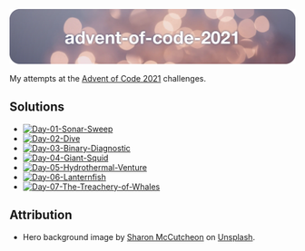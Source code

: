 ![advent-of-code-2021](./advent-of-code-2021-hero.png)

My attempts at the [Advent of Code 2021](https://adventofcode.com/2021) challenges.

## Solutions

* [![Day-01-Sonar-Sweep](https://github.com/leifgehrmann/advent-of-code-2021/actions/workflows/Day-01.yml/badge.svg?branch=main)](https://github.com/leifgehrmann/advent-of-code-2021/actions/workflows/Day-01.yml?query=branch%3Amain)
* [![Day-02-Dive](https://github.com/leifgehrmann/advent-of-code-2021/actions/workflows/Day-02.yml/badge.svg?branch=main)](https://github.com/leifgehrmann/advent-of-code-2021/actions/workflows/Day-02.yml?query=branch%3Amain)
* [![Day-03-Binary-Diagnostic](https://github.com/leifgehrmann/advent-of-code-2021/actions/workflows/Day-03.yml/badge.svg?branch=main)](https://github.com/leifgehrmann/advent-of-code-2021/actions/workflows/Day-03.yml?query=branch%3Amain)
* [![Day-04-Giant-Squid](https://github.com/leifgehrmann/advent-of-code-2021/actions/workflows/Day-04.yml/badge.svg?branch=main)](https://github.com/leifgehrmann/advent-of-code-2021/actions/workflows/Day-04.yml?query=branch%3Amain)
* [![Day-05-Hydrothermal-Venture](https://github.com/leifgehrmann/advent-of-code-2021/actions/workflows/Day-05.yml/badge.svg?branch=main)](https://github.com/leifgehrmann/advent-of-code-2021/actions/workflows/Day-05.yml?query=branch%3Amain)
* [![Day-06-Lanternfish](https://github.com/leifgehrmann/advent-of-code-2021/actions/workflows/Day-06.yml/badge.svg?branch=main)](https://github.com/leifgehrmann/advent-of-code-2021/actions/workflows/Day-06.yml?query=branch%3Amain)
* [![Day-07-The-Treachery-of-Whales](https://github.com/leifgehrmann/advent-of-code-2021/actions/workflows/Day-07.yml/badge.svg?branch=main)](https://github.com/leifgehrmann/advent-of-code-2021/actions/workflows/Day-07.yml?query=branch%3Amain)

## Attribution

* Hero background image by [Sharon McCutcheon](https://unsplash.com/photos/62vi3TG5EDg) on [Unsplash](https://unsplash.com/).
